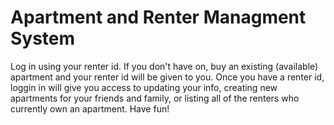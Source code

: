 ﻿# Apartment and Renter Managment System

Log in using your renter id. If you don't have on, buy an existing (available) apartment and your renter id will be given to you. Once you have a renter id, loggin in will give you access to updating your info, creating new apartments for your friends and family, or listing all of the renters who currently own an apartment. Have fun!

